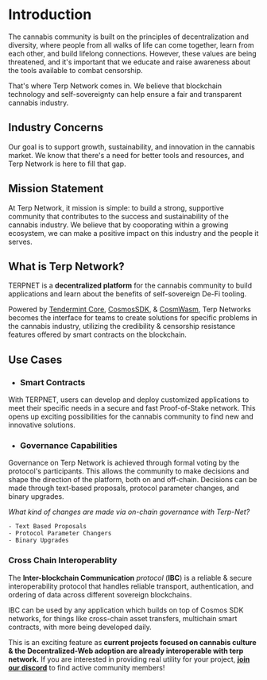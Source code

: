 # Introduction

The cannabis community is built on the principles of decentralization and diversity, where people from all walks of life can come together, learn from each other, and build lifelong connections. However, these values are being threatened, and it's important that we educate and raise awareness about the tools available to combat censorship.

That's where Terp Network comes in. We believe that blockchain technology and self-sovereignty can help ensure a fair and transparent cannabis industry.

## Industry Concerns

Our goal is to support growth, sustainability, and innovation in the cannabis market. We know that there's a need for better tools and resources, and Terp Network is here to fill that gap.

## Mission Statement

At Terp Network, it mission is simple: to build a strong, supportive community that contributes to the success and sustainability of the cannabis industry. We believe that by cooporating within a growing ecosystem, we can make a positive impact on this industry and the people it serves.


##  What is Terp Network?

TERPNET  is a **decentralized platform** for the cannabis community to build applications and learn about the benefits of self-sovereign De-Fi tooling. 

 Powered by [Tendermint Core](https://tendermint.com/), [CosmosSDK](https://docs.cosmos.network/), & [CosmWasm](https://cosmwasm.com/), Terp Networks becomes the interface for teams to create solutions for specific problems in the cannabis industry, utilizing the credibility & censorship resistance features offered by smart contracts on the blockchain.

## Use Cases 

- ### Smart Contracts 
With TERPNET, users can develop and deploy customized applications to meet their specific needs in a secure and fast Proof-of-Stake network. This opens up exciting possibilities for the cannabis community to find new and innovative solutions.

- ### Governance Capabilities
Governance on Terp Network is achieved through formal voting by the protocol's participants. This allows the community to make decisions and shape the direction of the platform, both on and off-chain. Decisions can be made through text-based proposals, protocol parameter changes, and binary upgrades.


*What kind of changes are made via on-chain governance with Terp-Net?* 

    - Text Based Proposals
    - Protocol Parameter Changers
    - Binary Upgrades

### Cross Chain Interoperablity

The **Inter-blockchain Communication** *protocol* (**IBC**) is a reliable & secure interoperability protocol that handles reliable transport, authentication, and ordering of data across different sovereign blockchains.

IBC can be used by any application which builds on top of Cosmos SDK networks, for things like cross-chain asset transfers, multichain smart contracts, with more being developed daily. 

This is an exciting feature as **current projects focused on cannabis culture & the Decentralized-Web adoption are already interoperable with terp network.** If you are interested in providing real utility for your project, [**join our discord**](https://discord.gg/SYEjMwAac7) to find active community members! 